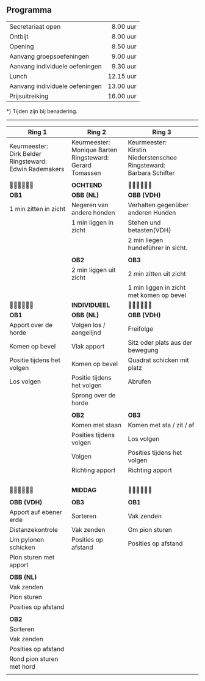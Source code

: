 ## Programma

| | |
|---|--:|
| Secretariaat open | 8.00 uur |
| Ontbijt | 8.00 uur |
| Opening | 8.50 uur |
| Aanvang groepsoefeningen | 9.00 uur |
| Aanvang individuele oefeningen | 9.30 uur |
| Lunch | 12.15 uur |
| Aanvang individuele oefeningen | 13.00 uur |
| Prijsuitreiking | 16.00 uur |
*) Tijden zijn bij benadering.

---
| Ring 1 | Ring 2 | Ring 3 |
|-|-|-|
| Keurmeester:<br>Dirk Belder<br>Ringsteward: <br>Edwin Rademakers |Keurmeester:<br>Monique Barten<br>Ringsteward: <br>Gerard Tomassen | Keurmeester:<br>Kirstin Niederstenschee<br>Ringsteward: <br>Barbara Schifter |
||||
| 🐾🐾🐾🐾🐾🐾 | **OCHTEND** | 🐾🐾🐾🐾🐾🐾 |
| **OB1** | **OBB (NL)** | **OBB (VDH)** |
| 1 min zitten in zicht | Negeren van andere honden | Verhalten gegenüber anderen Hunden |
|| 1 min liggen in zicht | Stehen und betasten(VDH} |
||| 2 min liegen hundeführer in sicht. |
||||
|| **OB2** | **OB3** |
|| 2 min liggen uit zicht | 2 min zitten uit zicht |
||| 1 min liggen in zicht met komen op bevel |
| 🐾🐾🐾🐾🐾🐾 | **INDIVIDUEEL**| 🐾🐾🐾🐾🐾🐾 |
| **OB1** | **OBB (NL)** | **OBB (VDH)** |
| Apport over de horde | Volgen los / aangelijnd | Freifolge |
| Komen op bevel | Vlak apport | Sitz oder plats aus der bewegung |
| Positie tijdens het volgen | Komen op bevel | Quadrat schicken mit platz |
| Los volgen | Positie tijdens het volgen | Abrufen |
|| Sprong over de horde |
||||
|| **OB2** | **OB3** |
|| Komen met staan | Komen met sta / zit / af |
|| Posities tijdens volgen | Los volgen  |
|| Volgen | Posities tijdens het volgen  |
|| Richting apport | Richting apport |
|&nbsp;|||
| 🐾🐾🐾🐾🐾🐾 | **MIDDAG** | 🐾🐾🐾🐾🐾🐾 |
||||
| **OBB (VDH)** | **OB3** | **OB1** |
| Apport auf ebener erde | Sorteren | Vak zenden |
| Distanzekontrole | Vak zenden | Om pion sturen  |
| Um pylonen schicken | Posities op afstand | Posities op afstand |
| Pion sturen met apport |
||||
| **OBB (NL)** |
| Vak zenden |
| Pion sturen  |
| Posities op afstand |
||||
| **OB2** |
| Sorteren  |
| Vak zenden  |
| Posities op afstand |
| Rond pion sturen met hord |
||||